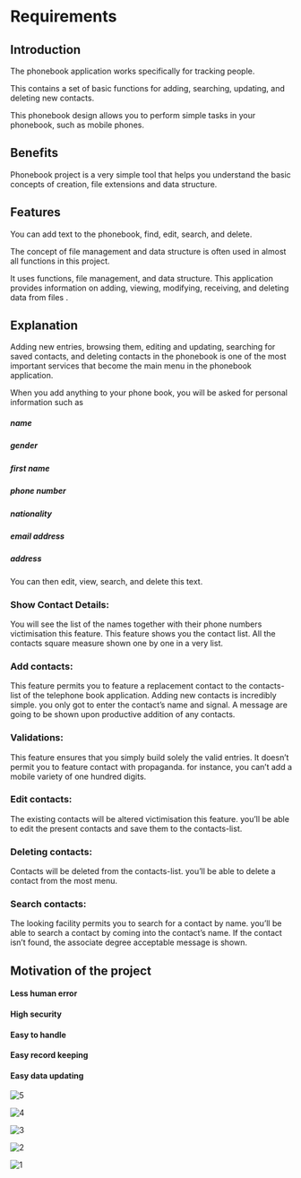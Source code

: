 
# Requirements
## Introduction 
The phonebook application works specifically for tracking people. 

This  contains a set of basic functions for adding, searching, updating, and deleting new contacts. 

This phonebook design allows you to perform simple tasks in your phonebook, such as mobile phones. 

## Benefits
Phonebook project is a very simple tool that helps you understand the basic concepts of creation, file extensions and data structure.

## Features

You can add text to the phonebook, find, edit, search, and delete. 

The concept of file management and data structure is often used in almost all functions in this project.

It uses functions, file management, and data structure. This application provides information on adding, viewing, modifying, receiving, and deleting data from files . 

## Explanation 

Adding new entries, browsing them, editing and updating, searching for saved contacts, and deleting contacts in the phonebook is one of the most important services that become the main menu in the phonebook application.


When you add anything to your phone book, you will be asked for personal information such as
  #####  name
  #####  gender
  #####  first name
  #####  phone number
  #####  nationality
  ##### email address
  ##### address 

You can then edit, view, search, and delete this text.


### Show Contact Details: 
You will see the list of the names together with their phone numbers victimisation this feature. This feature shows you the contact list. All the contacts square measure shown one by one in a very list.

### Add contacts: 
This feature permits you to feature a replacement contact to the contacts-list of the telephone book application. Adding new contacts is incredibly simple. you only got to enter the contact’s name and signal. A message are going to be shown upon productive addition of any contacts.


### Validations:
This feature ensures that you simply build solely the valid entries. It doesn’t permit you to feature contact with propaganda. for instance, you can’t add a mobile variety of one hundred digits.

### Edit contacts:
The existing contacts will be altered victimisation this feature. you’ll be able to edit the present contacts and save them to the contacts-list.

### Deleting contacts:
Contacts will be deleted from the contacts-list. you’ll be able to delete a contact from the most menu.

### Search contacts:
The looking facility permits you to search for a contact by name. you’ll be able to search a contact by coming into the contact’s name. If the contact isn’t found, the associate degree acceptable message is shown.

## Motivation of the project


 #### Less human error
 #### High security
 #### Easy to handle
 #### Easy record keeping
 #### Easy data updating
 


![5](https://user-images.githubusercontent.com/69079580/115001029-f1a58c80-9ec0-11eb-8484-38a6845dd511.gif)


![4](https://user-images.githubusercontent.com/69079580/115001038-f4a07d00-9ec0-11eb-87d3-369d36c4a474.gif)


![3](https://user-images.githubusercontent.com/69079580/115001046-f5391380-9ec0-11eb-98f3-91b515d962a6.gif)


![2](https://user-images.githubusercontent.com/69079580/115001049-f66a4080-9ec0-11eb-8a1b-65d6f5596886.gif)


![1](https://user-images.githubusercontent.com/69079580/115001051-f702d700-9ec0-11eb-9301-91c2a07a69b0.gif)
